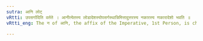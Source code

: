 ```yaml
---
sutra: आनि लोट्
vRtti: उपसर्गादिति वर्तते । आनीत्येतस्य लोडादेशस्योपसर्गस्थान्निमित्तादुत्तरस्य नकारस्य णकारादेशो भवति ॥
vRtti_eng: The न of आनि, the affix of the Imperative, 1st Person, is changed into ण when it follows a letter competent to cause such a change standing in an _Upasarga_.

---
```

